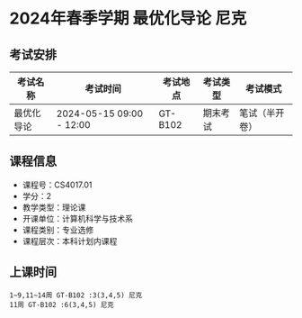 # 2024年春季学期 最优化导论 尼克




## 考试安排

| 考试名称 | 考试时间 | 考试地点 | 考试类型 | 考试模式 |
| -------- | -------- | -------- | -------- | -------- |
| 最优化导论 | 2024-05-15 09:00 - 12:00 | GT-B102 | 期末考试 | 笔试（半开卷） |





## 课程信息

- 课程号：CS4017.01
- 学分：2
- 教学类型：理论课
- 开课单位：计算机科学与技术系
- 课程类别：专业选修
- 课程层次：本科计划内课程

## 上课时间

```
1~9,11~14周 GT-B102 :3(3,4,5) 尼克
11周 GT-B102 :6(3,4,5) 尼克
```

